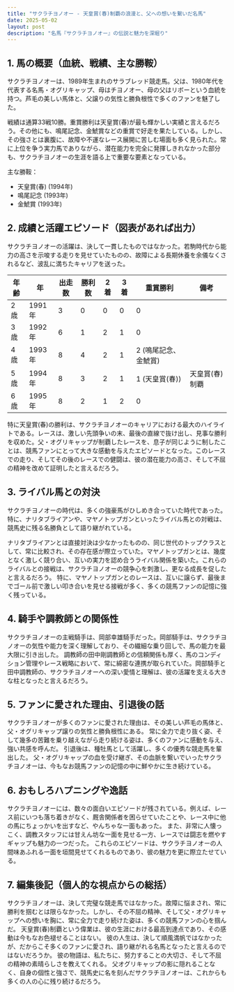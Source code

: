 ```yaml
---
title: "サクラチヨノオー - 天皇賞(春)制覇の浪漫と、父への想いを繋いだ名馬"
date: 2025-05-02
layout: post
description: "名馬『サクラチヨノオー』の伝説と魅力を深堀り"
---
```


## 1. 馬の概要（血統、戦績、主な勝鞍）

サクラチヨノオーは、1989年生まれのサラブレッド競走馬。父は、1980年代を代表する名馬・オグリキャップ、母はチヨノオー、母の父はリボーという血統を持つ。芦毛の美しい馬体と、父譲りの気性と勝負根性で多くのファンを魅了した。

戦績は通算33戦10勝。重賞勝利は天皇賞(春)が最も輝かしい実績と言えるだろう。その他にも、鳴尾記念、金鯱賞などの重賞で好走を果たしている。しかし、その強さとは裏腹に、故障や不運なレース展開に苦しむ場面も多く見られた。常に上位を争う実力馬でありながら、潜在能力を完全に発揮しきれなかった部分も、サクラチヨノオーの生涯を語る上で重要な要素となっている。

主な勝鞍：

* 天皇賞(春) (1994年)
* 鳴尾記念 (1993年)
* 金鯱賞 (1993年)


## 2. 成績と活躍エピソード（図表があれば出力）

サクラチヨノオーの活躍は、決して一貫したものではなかった。若駒時代から能力の高さを示唆する走りを見せていたものの、故障による長期休養を余儀なくされるなど、波乱に満ちたキャリアを送った。

| 年齢 | 年 | 出走数 | 勝利数 | 2着 | 3着 | 重賞勝利 | 備考 |
|---|---|---|---|---|---|---|---|
| 2歳 | 1991年 | 3 | 0 | 0 | 0 | 0 |  |
| 3歳 | 1992年 | 6 | 1 | 2 | 1 | 0 |  |
| 4歳 | 1993年 | 8 | 4 | 2 | 1 | 2 (鳴尾記念、金鯱賞) |  |
| 5歳 | 1994年 | 8 | 3 | 2 | 1 | 1 (天皇賞(春)) | 天皇賞(春)制覇 |
| 6歳 | 1995年 | 8 | 2 | 1 | 2 | 0 |  |


特に天皇賞(春)の勝利は、サクラチヨノオーのキャリアにおける最大のハイライトである。レースは、激しい先頭争いの末、最後の直線で抜け出し、見事な勝利を収めた。父・オグリキャップが制覇したレースを、息子が同じように制したことは、競馬ファンにとって大きな感動を与えたエピソードとなった。このレースでの走り、そしてその後のレースでの健闘は、彼の潜在能力の高さ、そして不屈の精神を改めて証明したと言えるだろう。


## 3. ライバル馬との対決

サクラチヨノオーの時代は、多くの強豪馬がひしめき合っていた時代であった。特に、ナリタブライアンや、マヤノトップガンといったライバル馬との対戦は、競馬史に残る名勝負として語り継がれている。

ナリタブライアンとは直接対決は少なかったものの、同じ世代のトップクラスとして、常に比較され、その存在感が際立っていた。マヤノトップガンとは、幾度となく激しく競り合い、互いの実力を認め合うライバル関係を築いた。これらのライバルとの接戦は、サクラチヨノオーの競争心を刺激し、更なる成長を促したと言えるだろう。  特に、マヤノトップガンとのレースは、互いに譲らず、最後までゴール前で激しい叩き合いを見せる接戦が多く、多くの競馬ファンの記憶に強く残っている。


## 4. 騎手や調教師との関係性

サクラチヨノオーの主戦騎手は、岡部幸雄騎手だった。岡部騎手は、サクラチヨノオーの気性や能力を深く理解しており、その繊細な乗り回しで、馬の能力を最大限に引き出した。  調教師の田中剛調教師との信頼関係も厚く、馬のコンディション管理やレース戦略において、常に綿密な連携が取られていた。岡部騎手と田中調教師の、サクラチヨノオーへの深い愛情と理解は、彼の活躍を支える大きな柱となったと言えるだろう。


## 5. ファンに愛された理由、引退後の話

サクラチヨノオーが多くのファンに愛された理由は、その美しい芦毛の馬体と、父・オグリキャップ譲りの気性と勝負根性にある。  常に全力で走り抜く姿、そして幾多の苦難を乗り越えながら走り続ける姿は、多くのファンに感動を与え、強い共感を呼んだ。  引退後は、種牡馬として活躍し、多くの優秀な競走馬を輩出した。  父・オグリキャップの血を受け継ぎ、その血脈を繋いでいったサクラチヨノオーは、今もなお競馬ファンの記憶の中に鮮やかに生き続けている。


## 6. おもしろハプニングや逸話

サクラチヨノオーには、数々の面白いエピソードが残されている。例えば、レース前にいつも落ち着きがなく、厩舎関係者を困らせていたことや、レース中に他の馬にちょっかいを出すなど、やんちゃな一面もあった。  また、非常に人懐っこく、調教スタッフには甘えん坊な一面を見せる一方、レースでは闘志を燃やすギャップも魅力の一つだった。  これらのエピソードは、サクラチヨノオーの人間味あふれる一面を垣間見せてくれるものであり、彼の魅力を更に際立たせている。


## 7. 編集後記（個人的な視点からの総括）

サクラチヨノオーは、決して完璧な競走馬ではなかった。故障に悩まされ、常に勝利を掴むとは限らなかった。しかし、その不屈の精神、そして父・オグリキャップへの想いを胸に、常に全力で走り続けた姿は、多くの競馬ファンの心を掴んだ。  天皇賞(春)制覇という偉業は、彼の生涯における最高到達点であり、その感動は今もなお色褪せることはない。  彼の人生は、決して順風満帆ではなかったが、だからこそ多くのファンに愛され、語り継がれる名馬となったと言えるのではないだろうか。  彼の物語は、私たちに、努力することの大切さ、そして不屈の精神の素晴らしさを教えてくれる。  父オグリキャップの影に隠れることなく、自身の個性と強さで、競馬史に名を刻んだサクラチヨノオーは、これからも多くの人の心に残り続けるだろう。
